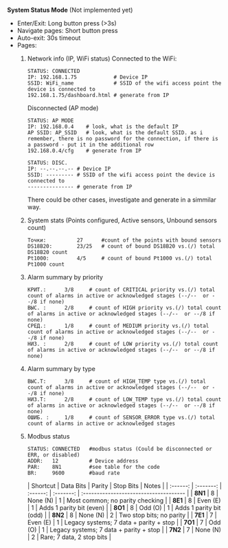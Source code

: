  **System Status Mode** (Not implemented yet)
   - Enter/Exit: Long button press (>3s)
   - Navigate pages: Short button press
   - Auto-exit: 30s timeout
   - Pages:
     1. Network info (IP, WiFi status)
        Connected to the WiFi:
        ```text
        STATUS: CONNECTED
        IP: 192.168.1.75            # Device IP
        SSID: WiFi_name             # SSID of the wifi access point the device is connected to
        192.168.1.75/dashboard.html # generate from IP
        ```
        Disconnected (AP mode)
        ```text
        STATUS: AP MODE
        IP: 192.168.0.4    # look, what is the default IP
        AP SSID: AP_SSID   # look, what is the default SSID. as i remember, there is no password for the connection, if there is a password - put it in the additional row
        192.168.0.4/cfg    # generate from IP
        ```

        ```text
        STATUS: DISC.
        IP: --.--.--.-- # Device IP
        SSID: --------- # SSID of the wifi access point the device is connected to
        --------------- # generate from IP
        ```

        There could be other cases, investigate and generate in a simmilar way.

     2. System stats (Points configured, Active sensors, Unbound sensors count)
        ```text
        Точки:          27      #count of the points with bound sensors
        DS18B20:        23/25   # count of bound DS18B20 vs.(/) total DS18B20 count
        Pt1000:         4/5     # count of bound Pt1000 vs.(/) total Pt1000 count
        ```
     3. Alarm summary by priority

        ```text
        КРИТ.:      3/8     # count of CRITICAL priority vs.(/) total count of alarms in active or acknowledged stages (--/--  or --/8 if none)
        ВЫС. :      2/8     # count of HIGH priority vs.(/) total count of alarms in active or acknowledged stages (--/--  or --/8 if none)
        СРЕД.:      1/8     # count of MEDIUM priority vs.(/) total count of alarms in active or acknowledged stages (--/--  or --/8 if none)
        НИЗ. :      2/8     # count of LOW priority vs.(/) total count of alarms in active or acknowledged stages (--/--  or --/8 if none)
        ```

     4. Alarm summary by type
        ```text
        ВЫС.T:      3/8     # count of HIGH_TEMP type vs.(/) total count of alarms in active or acknowledged stages (--/--  or --/8 if none)
        НИЗ.T:      2/8     # count of LOW_TEMP type vs.(/) total count of alarms in active or acknowledged stages (--/--  or --/8 if none)
        ОШИБ. :     1/8     # count of SENSOR_ERROR type vs.(/) total count of alarms in active or acknowledged stages 
        ```
     5. Modbus status
        ```text
        STATUS: CONNECTED   #modbus status (Could be disconnected or ERR, or disabled)
        ADDR:   12          # Device address
        PAR:    8N1         #see table for the code
        BR:     9600        #baud rate
        
        ```

        | Shortcut | Data Bits |  Parity  | Stop Bits | Notes                                  |
| :------: | :-------: | :------: | :-------: | :------------------------------------- |
|  **8N1** |     8     | None (N) |     1     | Most common; no parity checking        |
|  **8E1** |     8     | Even (E) |     1     | Adds 1 parity bit (even)               |
|  **8O1** |     8     |  Odd (O) |     1     | Adds 1 parity bit (odd)                |
|  **8N2** |     8     | None (N) |     2     | Two stop bits; no parity               |
|  **7E1** |     7     | Even (E) |     1     | Legacy systems; 7 data + parity + stop |
|  **7O1** |     7     |  Odd (O) |     1     | Legacy systems; 7 data + parity + stop |
|  **7N2** |     7     | None (N) |     2     | Rare; 7 data, 2 stop bits              |
